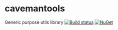 # cavemantools
Generic purpose utils library 
[![Build status](https://ci.appveyor.com/api/projects/status/github/sapiens/cavemantools?svg=true)](https://ci.appveyor.com/project/sapiens/cavemantools)
[![NuGet](https://img.shields.io/nuget/v/cavemantools.svg)](https://www.nuget.org/packages/cavemantools)
